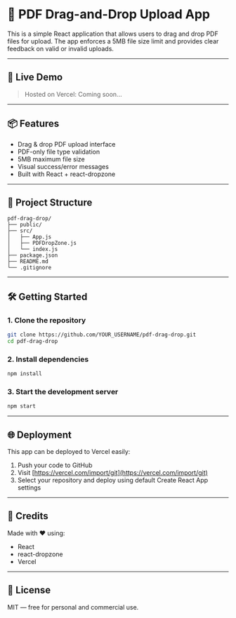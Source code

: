 # 📄 PDF Drag-and-Drop Upload App

This is a simple React application that allows users to drag and drop PDF files for upload. The app enforces a 5MB file size limit and provides clear feedback on valid or invalid uploads.

---

## 🚀 Live Demo

> Hosted on Vercel: Coming soon...

---

## 📦 Features

- Drag & drop PDF upload interface
- PDF-only file type validation
- 5MB maximum file size
- Visual success/error messages
- Built with React + react-dropzone

---

## 🧱 Project Structure

```
pdf-drag-drop/
├── public/
├── src/
│   ├── App.js
│   ├── PDFDropZone.js
│   └── index.js
├── package.json
├── README.md
└── .gitignore
```

---

## 🛠️ Getting Started

### 1. Clone the repository

```bash
git clone https://github.com/YOUR_USERNAME/pdf-drag-drop.git
cd pdf-drag-drop
```

### 2. Install dependencies

```bash
npm install
```

### 3. Start the development server

```bash
npm start
```

---

## 🌐 Deployment

This app can be deployed to Vercel easily:

1. Push your code to GitHub
2. Visit [https://vercel.com/import/git](https://vercel.com/import/git)
3. Select your repository and deploy using default Create React App settings

---

## 🙏 Credits

Made with ❤️ using:
- React
- react-dropzone
- Vercel

---

## 📄 License

MIT — free for personal and commercial use.
